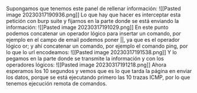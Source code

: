 Supongamos que tenemos este panel de rellenar información:
![[Pasted image 20230317190936.png]]
Lo que hay que hacer es interceptar esta petición con burp suite y fijarnos en la parte donde se está enviando la información:
![[Pasted image 20230317191029.png]]
En este punto podemos concatenar un operador lógico para insertar un comando, por ejemplo en el campo de email podemos poner ||, ya que es el operador lógico or; y ahí concatenar un comando, por ejemplo el comando ping, por lo que lo url encodeamos:
![[Pasted image 20230317191538.png]]
Y lo pegamos en la parte donde se transmite la información y con los operadores lógicos:
![[Pasted image 20230317191218.png]]
Ahora esperamos los 10 segundos y vemos que es lo que tarda la página en enviar los datos, porque se está ejecutando primero las 10 trazas ICMP, por lo que tenemos ejecución remota de comandos.


